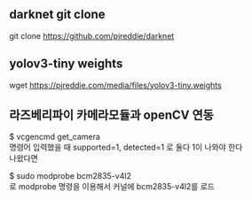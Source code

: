 ## darknet git clone
git clone https://github.com/pjreddie/darknet

## yolov3-tiny weights
wget https://pjreddie.com/media/files/yolov3-tiny.weights

## 라즈베리파이 카메라모듈과 openCV 연동
$ vcgencmd get_camera  
명령어 입력했을 때 supported=1, detected=1 로 둘다 1이 나와야 한다  
나왔다면  

$ sudo modprobe bcm2835-v4l2  
로 modprobe 명령을 이용해서 커널에 bcm2835-v4l2를 로드

